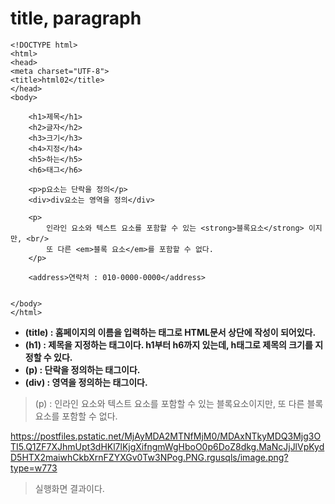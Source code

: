 #   title, paragraph



``` 
<!DOCTYPE html>
<html>
<head>
<meta charset="UTF-8">
<title>html02</title>
</head>
<body>

	<h1>제목</h1>
	<h2>글자</h2>
	<h3>크기</h3>
	<h4>지정</h4>
	<h5>하는</h5>
	<h6>태그</h6>
	
	<p>p요소는 단락을 정의</p>
	<div>div요소는 영역을 정의</div>
	
	<p>
		인라인 요소와 텍스트 요소를 포함할 수 있는 <strong>블록요소</strong> 이지만, <br/>
		또 다른 <em>블록 요소</em>를 포함할 수 없다.
	</p>
	
	<address>연락처 : 010-0000-0000</address>
	

</body>
</html>
```



- **(title) : 홈페이지의 이름을 입력하는 태그로 HTML문서 상단에 작성이 되어있다.**
- **(h1) : 제목을 지정하는 태그이다. h1부터 h6까지 있는데, h태그로 제목의 크기를 지정할 수 있다.**
- **(p) : 단락을 정의하는 태그이다.**
- **(div) : 영역을 정의하는 태그이다.**



> (p) : 인라인 요소와 텍스트 요소를 포함할 수 있는 블록요소이지만, 또 다른 블록요소를 포함할 수 없다.



https://postfiles.pstatic.net/MjAyMDA2MTNfMjM0/MDAxNTkyMDQ3Mjg3OTI5.Q1ZF7XJhmUpt3dHKl7lKjgXifngmWgHboO0p6DoZ8dkg.MaNcJjJlVpKydD5HTX2maiwhCkbXrnFZYXGv0Tw3NPog.PNG.rgusqls/image.png?type=w773



>  실행화면 결과이다. 